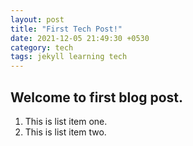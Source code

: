 ```yaml
---
layout: post
title: "First Tech Post!"
date: 2021-12-05 21:49:30 +0530
category: tech
tags: jekyll learning tech
---
```


## Welcome to first blog post.

1. This is list item one.
2. This is list item two.
